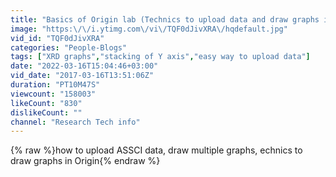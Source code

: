 ```yaml
---
title: "Basics of Origin lab (Technics to upload data and draw graphs in Origin)"
image: "https:\/\/i.ytimg.com\/vi\/TQF0dJivXRA\/hqdefault.jpg"
vid_id: "TQF0dJivXRA"
categories: "People-Blogs"
tags: ["XRD graphs","stacking of Y axis","easy way to upload data"]
date: "2022-03-16T15:04:46+03:00"
vid_date: "2017-03-16T13:51:06Z"
duration: "PT10M47S"
viewcount: "158003"
likeCount: "830"
dislikeCount: ""
channel: "Research Tech info"
---
```

{% raw %}how to upload ASSCI data, draw multiple graphs, echnics to draw graphs in Origin{% endraw %}
